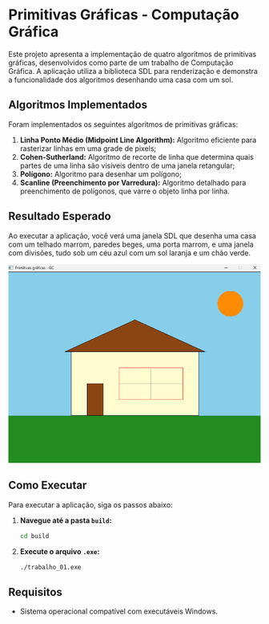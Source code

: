 # Primitivas Gráficas - Computação Gráfica

Este projeto apresenta a implementação de quatro algoritmos de primitivas gráficas, desenvolvidos como parte de um trabalho de Computação Gráfica. A aplicação utiliza a biblioteca SDL para renderização e demonstra a funcionalidade dos algoritmos desenhando uma casa com um sol.

## Algoritmos Implementados

Foram implementados os seguintes algoritmos de primitivas gráficas:

1.  **Linha Ponto Médio (Midpoint Line Algorithm):** Algoritmo eficiente para rasterizar linhas em uma grade de pixels;
2.  **Cohen-Sutherland:** Algoritmo de recorte de linha que determina quais partes de uma linha são visíveis dentro de uma janela retangular;
3.  **Polígono:** Algoritmo para desenhar um polígono;
4.  **Scanline (Preenchimento por Varredura):** Algoritmo detalhado para preenchimento de polígonos, que varre o objeto linha por linha.

## Resultado Esperado

Ao executar a aplicação, você verá uma janela SDL que desenha uma casa com um telhado marrom, paredes beges, uma porta marrom, e uma janela com divisões, tudo sob um céu azul com um sol laranja e um chão verde.

![Exemplo de uso das primitivas](demo.png)

## Como Executar

Para executar a aplicação, siga os passos abaixo:

1.  **Navegue até a pasta `build`:**
    ```bash
    cd build
    ```

2.  **Execute o arquivo `.exe`:**
    ```bash
    ./trabalho_01.exe
    ```
    
## Requisitos

* Sistema operacional compatível com executáveis Windows.
